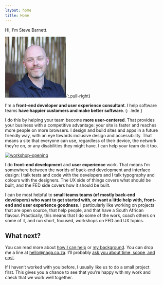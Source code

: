```yaml
---
layout: home
title: Home
---
```


Hi, I'm Steve Barnett.

![](/img/SteveBarnett.jpg){:.pull-right}

I'm a **front-end developer and user experience consultant**. I help software teams **have happier customers and make better software**.
{: .lede }

I do this by helping your team become **more user-centered**. That provides your business with a competitive advantage: your site is faster and reaches more people on more browsers. I design and build sites and apps in a future friendly way, with an eye towards inclusive design and accessibility. That means a site that everyone can use, regardless of their device, the network they’re on, or any disabilities they might have. I can help your team do it too.

<a href="https://naga.co.za/wp-content/uploads/2016/09/workshop-opening.jpg"><img src="https://naga.co.za/wp-content/uploads/2016/09/workshop-opening-400x225.jpg" alt="workshop-opening" width="400" height="225" class="pull-left pop-left" /></a>

I do **front-end development** and **user experience** work. That means I’m somewhere between the worlds of back-end development and interface design: I talk tests and code with the developers and I talk typography and colours with the designers. The UX side of things covers what should be built, and the FED side covers how it should be built.

I can be most helpful to **small teams teams (of mostly back-end developers) who want to get started with, or want a little help with, front-end and user experience goodness**. I particularly like working on projects that are open source, that help people, and that have a South African flavour. Practically, this means that I do some of the work, coach others on some of it, and run short, focused, workshops on FED and UX topics.

## What next?

You can read more about [how I can help](/how-i-can-help/) or [my background](/about/). You can drop me a line at [hello@naga.co.za](mailto:hello@naga.co.za). I'll probably [ask you about time, scope, and cost](https://github.com/SteveBarnett/Client-Questionnaire#client-questionnaire).

If I haven’t worked with you before, I usually like us to do a small project first. This gives you a chance to see that you're happy with my work and check that we work well together.
